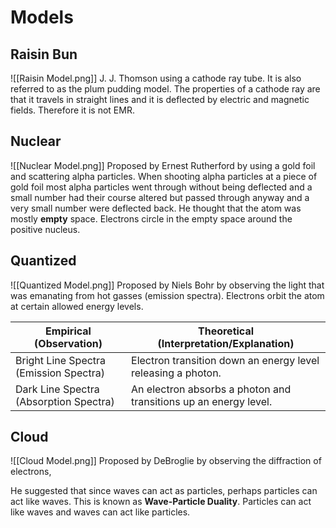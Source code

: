 # Models
## Raisin Bun
![[Raisin Model.png]]
J. J. Thomson using a cathode ray tube. It is also referred to as the plum pudding model.
The properties of a cathode ray are that it travels in straight lines and it is deflected by electric and magnetic fields. Therefore it is not EMR.

## Nuclear
![[Nuclear Model.png]]
Proposed by Ernest Rutherford by using a gold foil and scattering alpha particles.
When shooting alpha particles at a piece of gold foil most alpha particles went through without being deflected and a small number had their course altered but passed through anyway and a very small number were deflected back. He thought that the atom was mostly **empty** space. Electrons circle in the empty space around the positive nucleus.

## Quantized
![[Quantized Model.png]]
Proposed by Niels Bohr by observing the light that was emanating from hot gasses (emission spectra). 
Electrons orbit the atom at certain allowed energy levels.

| Empirical (Observation)                  | Theoretical (Interpretation/Explanation)                      |
| ---------------------------------------- | ------------------------------------------------------------- |
| Bright Line Spectra (Emission Spectra) | Electron transition down an energy level releasing a photon. |
| Dark Line Spectra (Absorption Spectra)   | An electron absorbs a photon and transitions up an energy level.                                                           |

## Cloud
![[Cloud Model.png]]
Proposed by DeBroglie by observing the diffraction of electrons,

He suggested that since waves can act as particles, perhaps particles can act like waves. This is known as **Wave-Particle Duality**. Particles can act like waves and waves can act like particles.
